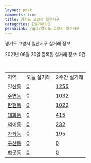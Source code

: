 ```yaml
---
layout: post
comments: true
title: 경기도 고양시 일산서구
categories: [실거래가]
permalink: /apt/경기도 고양시 일산서구
---
```


경기도 고양시 일산서구 실거래 정보

2021년 06월 30일 등록된 실거래 정보: 0건

<script type="text/javascript">
  google.charts.load('current', {'packages':['corechart']});
  google.charts.setOnLoadCallback(drawChart);

  function drawChart() {
    var data = google.visualization.arrayToDataTable([['거래일', '매매', '전월세', '전매'], ['21-02', 292, 543, 2], ['21-03', 303, 614, 0], ['21-04', 336, 497, 3], ['21-05', 532, 529, 2], ['21-06', 209, 289, 0]]);

    var options = {
      title: '최근 유형별 거래량 추이',
      legend: { position: 'bottom' }
    };

    var chart = new google.visualization.LineChart(document.getElementById('columnchart_material'));
    chart.draw(data, (options));
  }
</script>

<div id="columnchart_material" style="width: 95%; margin-left: -35px"></div>
<br>
<table class="sortable">
  <tr>
    <td>지역</td>
    <td>오늘 실거래</td>
    <td>2주간 실거래</td>
  </tr>

  
  <tr class="item">
    <td><a href="경기도 고양시 일산서구 일산동">일산동</a></td>
    <td><a href="경기도 고양시 일산서구 일산동">0</a></td>
    <td><a href="경기도 고양시 일산서구 일산동">1255</a></td>
  </tr>
    

  <tr class="item">
    <td><a href="경기도 고양시 일산서구 주엽동">주엽동</a></td>
    <td><a href="경기도 고양시 일산서구 주엽동">0</a></td>
    <td><a href="경기도 고양시 일산서구 주엽동">1032</a></td>
  </tr>
    

  <tr class="item">
    <td><a href="경기도 고양시 일산서구 탄현동">탄현동</a></td>
    <td><a href="경기도 고양시 일산서구 탄현동">0</a></td>
    <td><a href="경기도 고양시 일산서구 탄현동">1022</a></td>
  </tr>
    

  <tr class="item">
    <td><a href="경기도 고양시 일산서구 대화동">대화동</a></td>
    <td><a href="경기도 고양시 일산서구 대화동">0</a></td>
    <td><a href="경기도 고양시 일산서구 대화동">415</a></td>
  </tr>
    

  <tr class="item">
    <td><a href="경기도 고양시 일산서구 덕이동">덕이동</a></td>
    <td><a href="경기도 고양시 일산서구 덕이동">0</a></td>
    <td><a href="경기도 고양시 일산서구 덕이동">232</a></td>
  </tr>
    

  <tr class="item">
    <td><a href="경기도 고양시 일산서구 가좌동">가좌동</a></td>
    <td><a href="경기도 고양시 일산서구 가좌동">0</a></td>
    <td><a href="경기도 고양시 일산서구 가좌동">195</a></td>
  </tr>
    

  <tr class="item">
    <td><a href="경기도 고양시 일산서구 구산동">구산동</a></td>
    <td><a href="경기도 고양시 일산서구 구산동">0</a></td>
    <td><a href="경기도 고양시 일산서구 구산동">0</a></td>
  </tr>
    

  <tr class="item">
    <td><a href="경기도 고양시 일산서구 법곳동">법곳동</a></td>
    <td><a href="경기도 고양시 일산서구 법곳동">0</a></td>
    <td><a href="경기도 고양시 일산서구 법곳동">0</a></td>
  </tr>
    


</table>


    